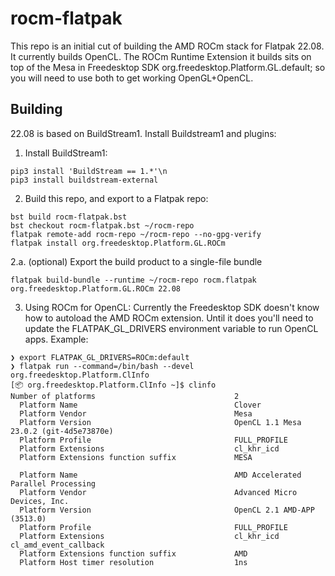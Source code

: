 

rocm-flatpak
============

This repo is an initial cut of building the AMD ROCm stack for
Flatpak 22.08.  It currently builds OpenCL. The ROCm Runtime
Extension it builds sits on top of the Mesa in Freedesktop SDK
org.freedesktop.Platform.GL.default; so you will need to use both to
get working OpenGL+OpenCL.

Building
--------

22.08 is based on BuildStream1. Install Buildstream1 and plugins:
1. Install BuildStream1:
```
pip3 install 'BuildStream == 1.*'\n
pip3 install buildstream-external
```
2. Build this repo, and export to a Flatpak repo:
```
bst build rocm-flatpak.bst
bst checkout rocm-flatpak.bst ~/rocm-repo
flatpak remote-add rocm-repo ~/rocm-repo --no-gpg-verify
flatpak install org.freedesktop.Platform.GL.ROCm
```

2.a. (optional) Export the build product to a single-file bundle
```
flatpak build-bundle --runtime ~/rocm-repo rocm.flatpak org.freedesktop.Platform.GL.ROCm 22.08
```

3. Using ROCm for OpenCL:
Currently the Freedesktop SDK doesn't know how to autoload the AMD ROCm
extension. Until it does you'll need to update the FLATPAK_GL_DRIVERS
environment variable to run OpenCL apps. Example:
```
❯ export FLATPAK_GL_DRIVERS=ROCm:default
❯ flatpak run --command=/bin/bash --devel org.freedesktop.Platform.ClInfo
[📦 org.freedesktop.Platform.ClInfo ~]$ clinfo
Number of platforms                               2
  Platform Name                                   Clover
  Platform Vendor                                 Mesa
  Platform Version                                OpenCL 1.1 Mesa 23.0.2 (git-4d5e73870e)
  Platform Profile                                FULL_PROFILE
  Platform Extensions                             cl_khr_icd
  Platform Extensions function suffix             MESA

  Platform Name                                   AMD Accelerated Parallel Processing
  Platform Vendor                                 Advanced Micro Devices, Inc.
  Platform Version                                OpenCL 2.1 AMD-APP (3513.0)
  Platform Profile                                FULL_PROFILE
  Platform Extensions                             cl_khr_icd cl_amd_event_callback
  Platform Extensions function suffix             AMD
  Platform Host timer resolution                  1ns
```
